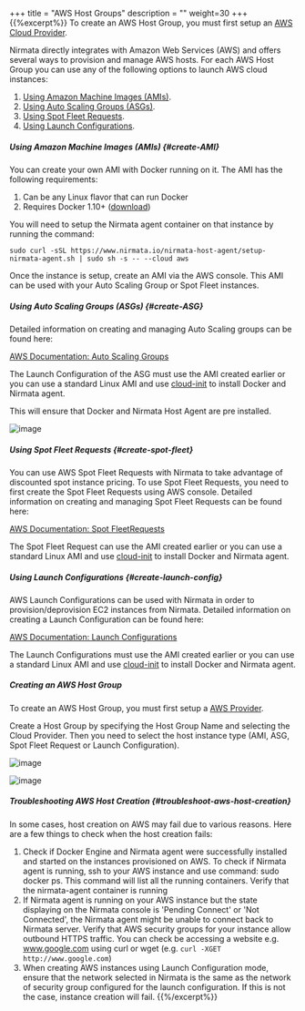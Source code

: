 +++
title = "AWS Host Groups"
description = ""
weight=30
+++
{{%excerpt%}}
To create an AWS Host Group, you must first setup an
[AWS Cloud Provider](/cloudproviders/#aws-provider).

Nirmata directly integrates with Amazon Web Services (AWS) and offers
several ways to provision and manage AWS hosts. For each AWS Host Group
you can use any of the following options to launch AWS cloud instances:

1. [Using Amazon Machine Images (AMIs)](#create-AMI).
2. [Using Auto Scaling Groups (ASGs)](#create-ASG).
3. [Using Spot Fleet Requests](#create-spot-fleet).
4. [Using Launch Configurations](#create-launch-config).

##### Using Amazon Machine Images (AMIs) {#create-AMI}

You can create your own AMI with Docker running on it. The AMI has the following requirements:

1.  Can be any Linux flavor that can run Docker
2.  Requires Docker 1.10+ ([download](https://www.docker.io/gettingstarted/))

You will need to setup the Nirmata agent container on that instance by
running the command:

    sudo curl -sSL https://www.nirmata.io/nirmata-host-agent/setup-nirmata-agent.sh | sudo sh -s -- --cloud aws

Once the instance is setup, create an AMI via the AWS console. This AMI
can be used with your Auto Scaling Group or Spot Fleet instances.


##### Using Auto Scaling Groups (ASGs) {#create-ASG}

Detailed information on creating and managing Auto Scaling groups can be
found here:

[AWS Documentation: Auto Scaling Groups](http://docs.aws.amazon.com/AutoScaling/latest/DeveloperGuide/WorkingWithASG.html)

The Launch Configuration of the ASG must use the AMI created earlier or
you can use a standard Linux AMI and use [cloud-init](/hostgroups/#nirmata-agent-setup) to install Docker and Nirmata agent.

This will ensure that Docker and Nirmata Host Agent are pre installed.

![image](/images/aws-launch-config.png)

##### Using Spot Fleet Requests {#create-spot-fleet}

You can use AWS Spot Fleet Requests with Nirmata to take advantage of
discounted spot instance pricing. To use Spot Fleet Requests, you need
to first create the Spot Fleet Requests using AWS console. Detailed
information on creating and managing Spot Fleet Requests can be found
here:

[AWS Documentation: Spot FleetRequests](http://docs.aws.amazon.com/AWSEC2/latest/UserGuide/spot-fleet-requests.html)

The Spot Fleet Request can use the AMI created earlier or you can use a
standard Linux AMI and use [cloud-init](/hostgroups/#nirmata-agent-setup) to
install Docker and Nirmata agent.

##### Using Launch Configurations {#create-launch-config}

AWS Launch Configurations can be used with Nirmata in order to
provision/deprovision EC2 instances from Nirmata. Detailed information
on creating a Launch Configuration can be found here:

[AWS Documentation: Launch Configurations](http://docs.aws.amazon.com/AutoScaling/latest/DeveloperGuide/WorkingWithLaunchConfig.html)

The Launch Configurations must use the AMI created earlier or you can
use a standard Linux AMI and use [cloud-init](/hostgroups/#nirmata-agent-setup) to install Docker and Nirmata agent.

##### Creating an AWS Host Group

To create an AWS Host Group, you must first setup a
[AWS Provider](/cloudproviders/#aws-provider).

Create a Host Group by specifying the Host Group Name and selecting the
Cloud Provider. Then you need to select the host instance type (AMI,
ASG, Spot Fleet Request or Launch Configuration).

![image](/images/create-aws-host-group-1.png)

![image](/images/create-aws-host-group-2.png)

##### Troubleshooting AWS Host Creation {#troubleshoot-aws-host-creation}

In some cases, host creation on AWS may fail due to various reasons.
Here are a few things to check when the host creation fails:

1.  Check if Docker Engine and Nirmata agent were successfully installed
    and started on the instances provisioned on AWS. To check if Nirmata
    agent is running, ssh to your AWS instance and use command: sudo
    docker ps. This command will list all the running containers. Verify
    that the nirmata-agent container is running
2.  If Nirmata agent is running on your AWS instance but the state
    displaying on the Nirmata console is 'Pending Connect' or 'Not
    Connected', the Nirmata agent might be unable to connect back to
    Nirmata server. Verify that AWS security groups for your instance
    allow outbound HTTPS traffic. You can check be accessing a website
    e.g. www.google.com using curl or wget (e.g. `curl -XGET
    http://www.google.com`)
3.  When creating AWS instances using Launch Configuration mode, ensure
    that the network selected in Nirmata is the same as the network of
    security group configured for the launch configuration. If this is
    not the case, instance creation will fail.
{{%/excerpt%}}
